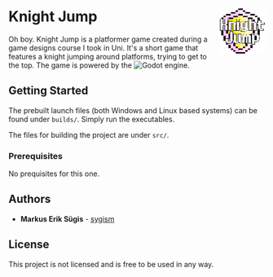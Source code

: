 # Knight Jump <img src="src/icons/kj_icon.png" align="right">

Oh boy. Knight Jump is a platformer game created during a game designs course I took in Uni. It's a short game that features a knight jumping around platforms, trying to
get to the top. The game is powered by the ![Godot engine](https://godotengine.org/).

## Getting Started

The prebuilt launch files (both Windows and Linux based systems) can be found under <code>builds/</code>. Simply run the executables.

The files for building the project are under <code>src/</code>.

### Prerequisites

No prequisites for this one.

## Authors

  - **Markus Erik Sügis** - 
    [sygism](https://github.com/sygism)

## License

This project is not licensed and is free to be used in any way.

